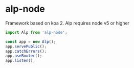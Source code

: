 # alp-node

Framework based on koa 2.
Alp requires node v5 or higher


```js
import Alp from 'alp-node';

const app = new Alp();
app.servePublic();
app.catchErrors();
app.useRouter();
app.listen();
```
